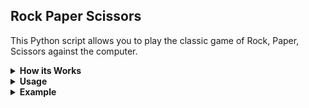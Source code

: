 ## Rock Paper Scissors
This Python script allows you to play the classic game of Rock, Paper, Scissors against the computer.

<details>
<summary><b> How its Works</b></summary>

- The script prompts you to enter your choice (rock, paper, or scissors).
- It randomly selects a choice for the computer.
- It determines the winner based on the choices made by you and the computer.
- It asks if you want to play again. If yes, the game continues; if not, it exits.
</details>

<details>
<summary><b> Usage</b></summary>

1. Make sure you have Python installed on your system.
2. Clone or download this repository to your local machine.
3. Open a terminal or command prompt in the directory where the script is located.
4. Run the script by executing the command: python <filename>.py (replace <filename> with the name of the Python script).
</details>


<details>
<summary><b> Example</b></summary>

```python
rock_paper_scissors.py

Rock, Paper, Scissors!
Enter your choice (rock, paper, or scissors): rock
Computer chose: scissors
You win!
Do you want to play again? (yes/no): yes

Rock, Paper, Scissors!
Enter your choice (rock, paper, or scissors): paper
Computer chose: rock
You win!
Do you want to play again? (yes/no): no

Thanks for playing!
```
</details>


